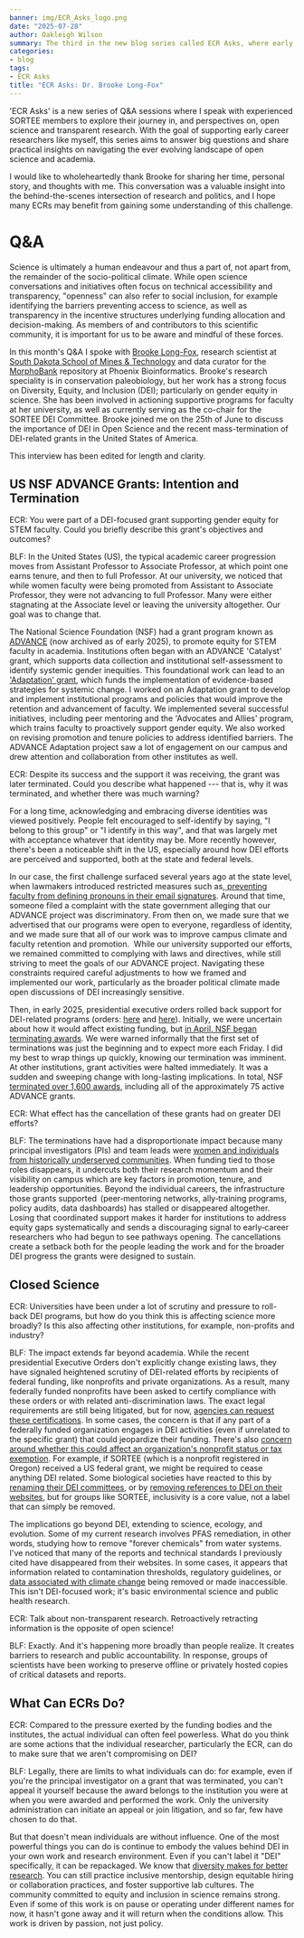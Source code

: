 ```yaml
---
banner: img/ECR_Asks_logo.png
date: "2025-07-28"
author: Oakleigh Wilson
summary: The third in the new blog series called ECR Asks, where early career researchers interview SORTEE members for advice.
categories:
- blog
tags:
- ECR Asks
title: "ECR Asks: Dr. Brooke Long-Fox"
---
```


'ECR Asks' is a new series of Q&A sessions where I speak with experienced SORTEE members to explore their journey in, and perspectives on, open science and transparent research. With the goal of supporting early career researchers like myself, this series aims to answer big questions and share practical insights on navigating the ever evolving landscape of open science and academia.

  

I would like to wholeheartedly thank Brooke for sharing her time, personal story, and thoughts with me. This conversation was a valuable insight into the behind-the-scenes intersection of research and politics, and I hope many ECRs may benefit from gaining some understanding of this challenge.

# Q&A

Science is ultimately a human endeavour and thus a part of, not apart from, the remainder of the socio-political climate. While open science conversations and initiatives often focus on technical accessibility and transparency, "openness" can also refer to social inclusion, for example identifying the barriers preventing access to science, as well as transparency in the incentive structures underlying funding allocation and decision-making. As members of and contributors to this scientific community, it is important for us to be aware and mindful of these forces.

  

In this month's Q&A I spoke with [Brooke Long-Fox](https://www.linkedin.com/in/brookelongfox), research scientist at [South Dakota School of Mines & Technology](https://www.sdsmt.edu/index.html) and data curator for the [MorphoBank](https://www.morphobank.org/) repository at Phoenix Bioinformatics. Brooke's research speciality is in conservation paleobiology, but her work has a strong focus on Diversity, Equity, and Inclusion (DEI); particularly on gender equity in science. She has been involved in actioning supportive programs for faculty at her university, as well as currently serving as the co-chair for the SORTEE DEI Committee. Brooke joined me on the 25th of June to discuss the importance of DEI in Open Science and the recent mass-termination of DEI-related grants in the United States of America.

  

This interview has been edited for length and clarity.

## US NSF ADVANCE Grants: Intention and Termination

ECR: You were part of a DEI-focused grant supporting gender equity for STEM faculty. Could you briefly describe this grant's objectives and outcomes?

  

BLF: In the United States (US), the typical academic career progression moves from Assistant Professor to Associate Professor, at which point one earns tenure, and then to full Professor. At our university, we noticed that while women faculty were being promoted from Assistant to Associate Professor, they were not advancing to full Professor. Many were either stagnating at the Associate level or leaving the university altogether. Our goal was to change that.

  

The National Science Foundation (NSF) had a grant program known as [ADVANCE](https://www.nsf.gov/funding/opportunities/advance-advance-organizational-change-gender-equity-stem-academic/5383/nsf20-554) (now archived as of early 2025), to promote equity for STEM faculty in academia. Institutions often began with an ADVANCE 'Catalyst' grant, which supports data collection and institutional self-assessment to identify systemic gender inequities. This foundational work can lead to an ['Adaptation' grant](https://www.nsf.gov/funding/opportunities/advance-advance-organizational-change-gender-equity-stem-academic/5383/nsf20-554), which funds the implementation of evidence-based strategies for systemic change. I worked on an Adaptation grant to develop and implement institutional programs and policies that would improve the retention and advancement of faculty. We implemented several successful initiatives, including peer mentoring and the 'Advocates and Allies' program, which trains faculty to proactively support gender equity. We also worked on revising promotion and tenure policies to address identified barriers. The ADVANCE Adaptation project saw a lot of engagement on our campus and drew attention and collaboration from other institutes as well.

  

ECR: Despite its success and the support it was receiving, the grant was later terminated. Could you describe what happened --- that is, why it was terminated, and whether there was much warning?

  

For a long time, acknowledging and embracing diverse identities was viewed positively. People felt encouraged to self-identify by saying, "I belong to this group" or "I identify in this way", and that was largely met with acceptance whatever that identity may be. More recently however, there's been a noticeable shift in the US, especially around how DEI efforts are perceived and supported, both at the state and federal levels.

  

In our case, the first challenge surfaced several years ago at the state level, when lawmakers introduced restricted measures such as,[ preventing faculty from defining pronouns in their email signatures](https://apnews.com/article/pronouns-tribal-affiliation-south-dakota-66efb8c6a3c57a6a02da0bf4ed575a5f?utm_source=copy&amp;utm_medium=share). Around that time, someone filed a complaint with the state government alleging that our ADVANCE project was discriminatory. From then on, we made sure that we advertised that our programs were open to everyone, regardless of identity, and we made sure that all of our work was to improve campus climate and faculty retention and promotion.  While our university supported our efforts, we remained committed to complying with laws and directives, while still striving to meet the goals of our ADVANCE project. Navigating these constraints required careful adjustments to how we framed and implemented our work, particularly as the broader political climate made open discussions of DEI increasingly sensitive.

  

Then, in early 2025, presidential executive orders rolled back support for DEI-related programs (orders: [here](https://www.whitehouse.gov/presidential-actions/2025/01/ending-radical-and-wasteful-government-dei-programs-and-preferencing/) and [here](https://www.whitehouse.gov/presidential-actions/2025/01/ending-illegal-discrimination-and-restoring-merit-based-opportunity/)). Initially, we were uncertain about how it would affect existing funding, but [in April, NSF began terminating awards](https://www.nature.com/articles/d41586-025-01263-0). We were warned informally that the first set of terminations was just the beginning and to expect more each Friday. I did my best to wrap things up quickly, knowing our termination was imminent. At other institutions, grant activities were halted immediately. It was a sudden and sweeping change with long-lasting implications. In total, NSF [terminated over 1,600 awards](https://www.nsf.gov/updates-on-priorities#termination-process:~:text=award%20termination%20date.-,Is%20there%20a%20publicly%20available%20list%20of%20the%20awards%20NSF%20has%20terminated%3F,-You%20can%20download), including all of the approximately 75 active ADVANCE grants. 

  

ECR: What effect has the cancellation of these grants had on greater DEI efforts?

  

BLF: The terminations have had a disproportionate impact because many principal investigators (PIs) and team leads were [women and individuals from historically underserved communities](https://www.science.org/content/article/nsf-s-grant-cuts-fall-heaviest-scientists-underrepresented-groups). When funding tied to those roles disappears, it undercuts both their research momentum and their visibility on campus which are key factors in promotion, tenure, and leadership opportunities. Beyond the individual careers, the infrastructure those grants supported  (peer‑mentoring networks, ally‑training programs, policy audits, data dashboards) has stalled or disappeared altogether. Losing that coordinated support makes it harder for institutions to address equity gaps systematically and sends a discouraging signal to early‑career researchers who had begun to see pathways opening. The cancellations create a setback both for the people leading the work and for the broader DEI progress the grants were designed to sustain.

## Closed Science

ECR: Universities have been under a lot of scrutiny and pressure to roll-back DEI programs, but how do you think this is affecting science more broadly? Is this also affecting other institutions, for example, non-profits and industry?

  

BLF: The impact extends far beyond academia. While the recent presidential Executive Orders don't explicitly change existing laws, they have signaled heightened scrutiny of DEI-related efforts by recipients of federal funding, like nonprofits and private organizations. As a result, many federally funded nonprofits have been asked to certify compliance with these orders or with related anti-discrimination laws. The exact legal requirements are still being litigated, but for now, [agencies can request these certifications](https://www.science.org/content/article/u-s-college-first-decline-federal-science-grants-because-new-dei-language). In some cases, the concern is that if any part of a federally funded organization engages in DEI activities (even if unrelated to the specific grant) that could jeopardize their funding. There's also [concern around whether this could affect an organization's nonprofit status or tax exemption](https://www.nytimes.com/2025/04/17/us/politics/harvard-trump-irs-liberals.html). For example, if SORTEE (which is a nonprofit registered in Oregon) received a US federal grant, we might be required to cease anything DEI related. Some biological societies have reacted to this by [renaming their DEI committees](https://www.ser.org/page/opendoors), or by [removing references to DEI on their websites](https://www.nature.com/articles/d41586-025-00372-0?WT.ec_id=NATURE-202502&sap-outbound-id=3A4F40DD66FD7CBB54519553A20FB819EC4F25CA), but for groups like SORTEE, inclusivity is a core value, not a label that can simply be removed. 

  

The implications go beyond DEI, extending to science, ecology, and evolution. Some of my current research involves PFAS remediation, in other words, studying how to remove "forever chemicals" from water systems. I've noticed that many of the reports and technical standards I previously cited have disappeared from their websites. In some cases, it appears that information related to contamination thresholds, regulatory guidelines, or [data associated with climate change](https://apnews.com/article/usda-webpages-deleted-lawsuit-climate-change-3f86c33616b09cf8f3e02aa1c0ed5f3d) being removed or made inaccessible. This isn't DEI-focused work; it's basic environmental science and public health research.

  

ECR: Talk about non-transparent research. Retroactively retracting information is the opposite of open science!

  

BLF: Exactly. And it's happening more broadly than people realize. It creates barriers to research and public accountability. In response, groups of scientists have been working to preserve offline or privately hosted copies of critical datasets and reports.

## What Can ECRs Do?

ECR: Compared to the pressure exerted by the funding bodies and the institutes, the actual individual can often feel powerless. What do you think are some actions that the individual researcher, particularly the ECR, can do to make sure that we aren't compromising on DEI?

  

BLF: Legally, there are limits to what individuals can do: for example, even if you're the principal investigator on a grant that was terminated, you can't appeal it yourself because the award belongs to the institution you were at when you were awarded and performed the work. Only the university administration can initiate an appeal or join litigation, and so far, few have chosen to do that.

  
But that doesn't mean individuals are without influence. One of the most powerful things you can do is continue to embody the values behind DEI in your own work and research environment. Even if you can't label it "DEI" specifically, it can be repackaged. We know that [diversity makes for better research](https://www.molbiolcell.org/doi/10.1091/mbc.E24-06-0264). You can still practice inclusive mentorship, design equitable hiring or collaboration practices, and foster supportive lab cultures. The community committed to equity and inclusion in science remains strong. Even if some of this work is on pause or operating under different names for now, it hasn't gone away and it will return when the conditions allow. This work is driven by passion, not just policy.
